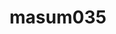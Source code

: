 ---
title: masum035
github: https://github.com/masum035
mode: dark
transition: 1s
score: 77.6
archetype:
- GIF
- Descriptive
---
